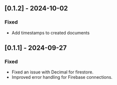 ## [0.1.2] - 2024-10-02
### Fixed
- Add timestamps to created documents

## [0.1.1] - 2024-09-27
### Fixed
- Fixed an issue with Decimal for firestore.
- Improved error handling for Firebase connections.
